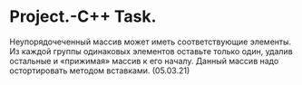 # Project.-C++ Task.
Неупорядочеченный массив может иметь соответствующие элементы. Из каждой группы одинаковых элементов оставьте только один, удалив остальные и «прижимая» массив к его началу. Данный массив надо остортировать методом вставками.  (05.03.21)
